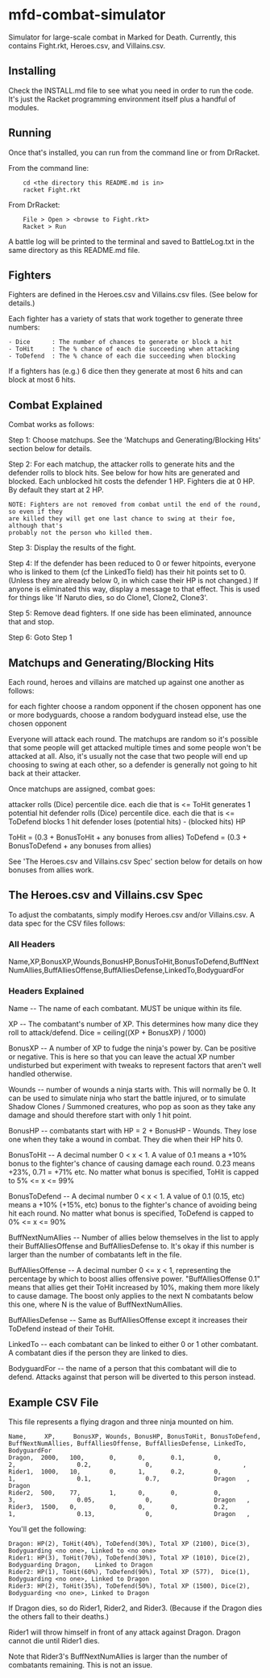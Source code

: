 # mfd-combat-simulator

Simulator for large-scale combat in Marked for Death.  Currently, this contains Fight.rkt,
Heroes.csv, and Villains.csv.

## Installing

Check the INSTALL.md file to see what you need in order to run the code.  It's just the Racket programming environment itself plus a handful of modules.

## Running

Once that's installed, you can run from the command line or from DrRacket.

From the command line:

```
    cd <the directory this README.md is in>
    racket Fight.rkt
```

From DrRacket:

```
    File > Open > <browse to Fight.rkt>
    Racket > Run
```

A battle log will be printed to the terminal and saved to BattleLog.txt in the same
directory as this README.md file.

## Fighters

Fighters are defined in the Heroes.csv and Villains.csv files. (See below for details.)

Each fighter has a variety of stats that work together to generate three numbers:

    - Dice      : The number of chances to generate or block a hit
    - ToHit     : The % chance of each die succeeding when attacking
    - ToDefend  : The % chance of each die succeeding when blocking

If a fighters has (e.g.) 6 dice then they generate at most 6 hits and can block at most 6
hits.

## Combat Explained

Combat works as follows:

 Step 1: Choose matchups.  See the 'Matchups and Generating/Blocking Hits' section below
 for details.

 Step 2: For each matchup, the attacker rolls to generate hits and the defender rolls to
 block hits.  See below for how hits are generated and blocked. Each unblocked hit costs
 the defender 1 HP.  Fighters die at 0 HP.  By default they start at 2 HP.
 
    NOTE: Fighters are not removed from combat until the end of the round, so even if they
    are killed they will get one last chance to swing at their foe, although that's
    probably not the person who killed them.

 Step 3: Display the results of the fight.
 
 Step 4: If the defender has been reduced to 0 or fewer hitpoints, everyone who is linked
 to them (cf the LinkedTo field) has their hit points set to 0.  (Unless they are already
 below 0, in which case their HP is not changed.)  If anyone is eliminated this way,
 display a message to that effect.  This is used for things like 'If Naruto dies, so do
 Clone1, Clone2, Clone3'.

 Step 5: Remove dead fighters.  If one side has been eliminated, announce that and stop.

 Step 6: Goto Step 1


## Matchups and Generating/Blocking Hits

Each round, heroes and villains are matched up against one another as follows:

  for each fighter
    choose a random opponent
      if the chosen opponent has one or more bodyguards, choose a random bodyguard instead
      else, use the chosen opponent

Everyone will attack each round. The matchups are random so it's possible that some people will get attacked multiple times and some people won't be attacked at all.  Also, it's usually not the case that two people will end up choosing to swing at each other, so a defender is generally not going to hit back at their attacker.

Once matchups are assigned, combat goes:

  attacker rolls (Dice) percentile dice. each die that is <= ToHit generates 1 potential hit
  defender rolls (Dice) percentile dice. each die that is <= ToDefend blocks 1 hit
  defender loses (potential hits) - (blocked hits) HP
  
ToHit    = (0.3 + BonusToHit    + any bonuses from allies)
ToDefend = (0.3 + BonusToDefend + any bonuses from allies)

See 'The Heroes.csv and Villains.csv Spec' section below for details on how bonuses from allies work.

## The Heroes.csv and Villains.csv Spec

To adjust the combatants, simply modify Heroes.csv and/or Villains.csv. A data spec for
the CSV files follows:

### All Headers

Name,XP,BonusXP,Wounds,BonusHP,BonusToHit,BonusToDefend,BuffNextNumAllies,BuffAlliesOffense,BuffAlliesDefense,LinkedTo,BodyguardFor


### Headers Explained

Name              -- The name of each combatant. MUST be unique within its file.

XP                -- The combatant's number of XP.  This determines how many dice they roll to attack/defend.  Dice = ceiling((XP + BonusXP) / 1000)

BonusXP           -- A number of XP to fudge the ninja's power by.  Can be positive or negative.  This is here so that you can leave the actual XP number undisturbed but experiment with tweaks to represent factors that aren't well handled otherwise.

Wounds            -- number of wounds a ninja starts with.  This will normally be 0.  It can be used to simulate ninja who start the battle injured, or to simulate Shadow Clones / Summoned creatures, who pop as soon as they take any damage and should therefore start with only 1 hit point.

BonusHP           -- combatants start with HP = 2 + BonusHP - Wounds.  They lose one when they take a wound in combat. They die when their HP hits 0. 

BonusToHit        -- A decimal number 0 < x < 1.  A value of 0.1 means a +10% bonus to the fighter's chance of causing damage each round.  0.23 means +23%, 0.71 = +71% etc.  No matter what bonus is specified, ToHit is capped to 5% <= x <= 99%

BonusToDefend     -- A decimal number 0 < x < 1.  A value of 0.1 (0.15, etc) means a +10% (+15%, etc) bonus to the fighter's chance of avoiding being hit each round. No matter what bonus is specified, ToDefend is capped to 0% <= x <= 90%

BuffNextNumAllies -- Number of allies below themselves in the list to apply their BuffAlliesOffense and BuffAlliesDefense to.  It's okay if this number is larger than the number of combatants left in the file.

BuffAlliesOffense -- A decimal number 0 <= x < 1, representing the percentage by which to boost allies offensive power.  "BuffAlliesOffense 0.1" means that allies get their ToHit increased by 10%, making them more likely to cause damage.  The boost only applies to the next N combatants below this one, where N is the value of BuffNextNumAllies.

BuffAlliesDefense -- Same as BuffAlliesOffense except it increases their ToDefend instead of their ToHit.

LinkedTo          -- each combatant can be linked to either 0 or 1 other combatant. A combatant dies if the person they are linked to dies.

BodyguardFor      -- the name of a person that this combatant will die to defend. Attacks against that person will be diverted to this person instead.

## Example CSV File

  This file represents a flying dragon and three ninja mounted on him.

    Name,     XP,     BonusXP, Wounds, BonusHP, BonusToHit, BonusToDefend, BuffNextNumAllies, BuffAlliesOffense, BuffAlliesDefense, LinkedTo, BodyguardFor
    Dragon,  2000,   100,       0,      0,       0.1,        0,             2,                 0.2,               0,                         , 
    Rider1,  1000,   10,        0,      1,       0.2,        0,             1,                 0.1,               0.7,               Dragon   , Dragon
    Rider2,  500,    77,        1,      0,       0,          0,             3,                 0.05,              0,                 Dragon   , 
    Rider3,  1500,   0,         0,      0,       0,          0.2,           1,                 0.13,              0,                 Dragon   , 

  You'll get the following:
  
    Dragon:	HP(2), ToHit(40%), ToDefend(30%), Total XP (2100), Dice(3), Bodyguarding <no one>, Linked to <no one>
    Rider1:	HP(3), ToHit(70%), ToDefend(30%), Total XP (1010), Dice(2), Bodyguarding Dragon,    Linked to Dragon
    Rider2:	HP(1), ToHit(60%), ToDefend(90%), Total XP (577),  Dice(1), Bodyguarding <no one>, Linked to Dragon
    Rider3:	HP(2), ToHit(35%), ToDefend(50%), Total XP (1500), Dice(2), Bodyguarding <no one>, Linked to Dragon

  If Dragon dies, so do Rider1, Rider2, and Rider3.  (Because if the Dragon dies the others fall to their deaths.)
  
  Rider1 will throw himself in front of any attack against Dragon.  Dragon cannot die until Rider1 dies.

  Note that Rider3's BuffNextNumAllies is larger than the number of combatants remaining. This is not an issue.
  
